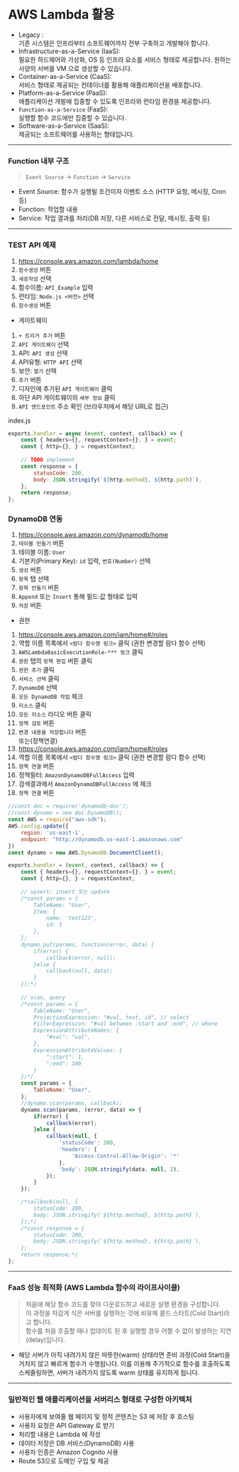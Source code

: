 # AWS Lambda 활용 
- Legacy :   
기존 시스템은 인프라부터 소프트웨어까지 전부 구축하고 개발해야 합니다.  
- Infrastructure-as-a-Service (IaaS):  
필요한 하드웨어와 가상화, OS 등 인프라 요소를 서비스 형태로 제공합니다. 원하는 사양의 서버를 VM 으로 생성할 수 있습니다.  
- Container-as-a-Service (CaaS):   
서비스 형태로 제공되는 컨테이너를 활용해 애플리케이션을 배포합니다.  
- Platform-as-a-Service (PaaS):   
애플리케이션 개발에 집중할 수 있도록 인프라와 런타임 환경을 제공합니다. 
- `Function-as-a-Service` (FaaS):   
실행할 함수 코드에만 집중할 수 있습니다.  
- Software-as-a-Service (SaaS):   
제공되는 소프트웨어를 사용하는 형태입니다.  

-----

### Function 내부 구조
> `Event Source` -> `Function` -> `Service`  
- Event Source: 함수가 실행될 조건이자 이벤트 소스 (HTTP 요청, 메시징, Cron 등)  
- Function: 작업할 내용  
- Service: 작업 결과를 처리(DB 저장, 다른 서비스로 전달, 메시징, 출력 등)  

-----

### TEST API 예제
1. https://console.aws.amazon.com/lambda/home  
2. `함수생성` 버튼  
3. `새로작성` 선택  
4. 함수이름: `API_Example` 입력  
5. 런타임: `Node.js <버전>` 선택  
6. `함수생성` 버튼  
  
- 게이트웨이
1. `+ 트리거 추가` 버튼 
2. `API 게이트웨이` 선택 
3. API: `API 생성` 선택 
4. API유형: `HTTP API` 선택 
5. 보안: `열기` 선택 
6. `추가` 버튼  
7. 디자인에 추가된 `API 게이트웨이` 클릭  
8. 하단 API 게이트웨이의 `세부 정보` 클릭 
9. `API 엔드포인트` 주소 확인 (브라우저에서 해당 URL로 접근)  
  
index.js
```javascript
exports.handler = async (event, context, callback) => {
    const { headers={}, requestContext={}, } = event;
    const { http={}, } = requestContext;
    
    // TODO implement
    const response = {
        statusCode: 200,
        body: JSON.stringify(`${http.method}, ${http.path}`),
    };
    return response;
};
```

### DynamoDB 연동
1. https://console.aws.amazon.com/dynamodb/home  
2. `테이블 만들기` 버튼  
3. 테이블 이름: `User` 
4. 기본키(Primary Key): `id` 입력, `번호(Number)` 선택
5. `생성` 버튼  
6. `항목` 탭 선택 
7. `항목 만들기` 버튼
8. `Append` 또는 `Insert` 통해 필드:값 형태로 입력
9. `저장` 버튼  

- 권한
1. https://console.aws.amazon.com/iam/home#/roles
2. 역할 이름 목록에서 `<람다 함수명 링크>` 클릭 (권한 변경할 람다 함수 선택)
3. `AWSLambdaBasicExecutionRole-*** 링크` 클릭
4. `권한` 탭의 `정책 편집` 버튼 클릭  
5. `권한 추가` 클릭
6. `서비스 선택` 클릭
7. `DynamoDB` 선택
8. `모든 DynamoDB 작업` 체크
9. `리소스` 클릭 
10. `모든 리소스` 라디오 버튼 클릭
11. `정책 검토` 버튼
12. `변경 내용을 저장합니다` 버튼  
또는(정책연결)  
1. https://console.aws.amazon.com/iam/home#/roles
2. 역할 이름 목록에서 `<람다 함수명 링크>` 클릭 (권한 변경할 람다 함수 선택)
3. `정책 연결` 버튼
4. 정책필터: `AmazonDynamoDBFullAccess` 입력
5. 검색결과에서 `AmazonDynamoDBFullAccess` 에 체크
6. `정책 연결` 버튼  

```javascript
//const doc = require('dynamodb-doc'); 
//const dynamo = new doc.DynamoDB();
const AWS = require("aws-sdk");
AWS.config.update({
    region: 'us-east-1',
    endpoint: "http://dynamodb.us-east-1.amazonaws.com"
})
const dynamo = new AWS.DynamoDB.DocumentClient();

exports.handler = (event, context, callback) => {
    const { headers={}, requestContext={}, } = event;
    const { http={}, } = requestContext;
   
    // upsert: insert 또는 update
    /*const params = { 
        TableName: "User",
        Item: {
            name: 'test123',
            id: 3
        },
    };
    dynamo.put(params, function(error, data) {
        if(error) {
            callback(error, null);
        }else {
            callback(null, data);
        }
    });*/
    
    // scan, query
    /*const params = {
        TableName: "User",
        ProjectionExpression: "#val, test, id", // select
        FilterExpression: "#val between :start and :end", // where
        ExpressionAttributeNames: {
            "#val": "val",
        },
        ExpressionAttributeValues: {
            ":start": 1,
            ":end": 100 
        }
    };*/
    const params = {
        TableName: "User",
    };
    //dynamo.scan(params, callback);
    dynamo.scan(params, (error, data) => {
        if(error) {
            callback(error);   
        }else {
            callback(null, {
                'statusCode': 200,
                'headers': {
                    'Access-Control-Allow-Origin': '*'
                },
                'body': JSON.stringify(data, null, 2),
            });
        }
    });

    /*callback(null, {
        statusCode: 200,
        body: JSON.stringify(`${http.method}, ${http.path}`),
    });*/
    /*const response = {
        statusCode: 200,
        body: JSON.stringify(`${http.method}, ${http.path}`),
    };
    return response;*/
};
```

-----

### FaaS 성능 최적화 (AWS Lambda 함수의 라이프사이클)
> 처음에 해당 함수 코드를 찾아 다운로드하고 새로운 실행 환경을 구성합니다.   
> 이 과정을 차갑게 식은 서버를 실행하는 것에 비유해 콜드 스타트(Cold Start)라고 합니다.  
> 함수를 처음 호출할 때나 업데이트 된 후 실행할 경우 어쩔 수 없이 발생하는 지연(delay)입니다.
- 해당 서버가 아직 내려가지 않은 따뜻한(warm) 상태라면 준비 과정(Cold Start)을 거치지 않고 빠르게 함수가 수행됩니다. 
이를 이용해 주기적으로 함수를 호출하도록 스케줄링하면, 서버가 내려가지 않도록 warm 상태를 유지하게 됩니다.

-----

### 일반적인 웹 애플리케이션을 서버리스 형태로 구성한 아키텍처
- 사용자에게 보여줄 웹 페이지 및 정적 콘텐츠는 S3 에 저장 후 호스팅  
- 사용자 요청은 API Gateway 로 받기  
- 처리할 내용은 Lambda 에 작성  
- 데이터 저장은 DB 서비스(DynamoDB) 사용  
- 사용자 인증은 Amazon Cognito 사용  
- Route 53으로 도메인 구입 및 제공  
